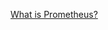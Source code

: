 [What is Prometheus?](https://prometheus.io/docs/introduction/overview/)  
[]()  
[]()  
[]()  
[]()  
[]()  